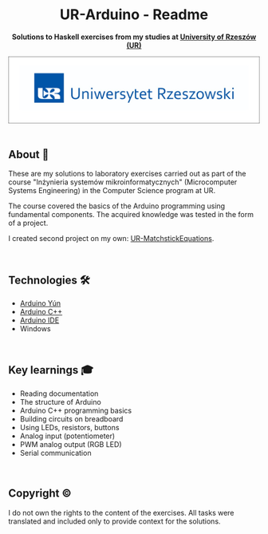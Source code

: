 <h1 align="center">UR-Arduino - Readme</h1>
<p align="center">
  <strong>
    Solutions to Haskell exercises from my studies at <a href="https://www.ur.edu.pl/pl/kolegia/kolegium-nauk-przyrodniczych">University of Rzeszów (UR)</a>
  </strong>
</p>
<div align="center">
  <a href="https://www.ur.edu.pl/pl/kolegia/kolegium-nauk-przyrodniczych">
    <img src="_for_readme/ur_banner.jpg?">
  </a>
</div>

<br>

## About :dart:
These are my solutions to laboratory exercises carried out as part of the course "Inżynieria systemów mikroinformatycznych" (Microcomputer Systems Engineering) in the Computer Science program at UR. 

The course covered the basics of the Arduino programming using fundamental components. The acquired knowledge was tested in the form of a project. 

I created second project on my own: [UR-MatchstickEquations](https://github.com/Pasek108/UR-MatchstickEquations).

<br>

## Technologies :hammer_and_wrench:
- [Arduino Yún](https://docs.arduino.cc/retired/boards/arduino-yun/)
- [Arduino C++](https://docs.arduino.cc/language-reference/)
- [Arduino IDE](https://www.arduino.cc/en/software)
- Windows

<br>

## Key learnings :mortar_board:
- Reading documentation
- The structure of Arduino
- Arduino C++ programming basics
- Building circuits on breadboard
- Using LEDs, resistors, buttons
- Analog input (potentiometer)
- PWM analog output (RGB LED)
- Serial communication

<br>

## Copyright :copyright:
I do not own the rights to the content of the exercises. All tasks were translated and included only to provide context for the solutions.
